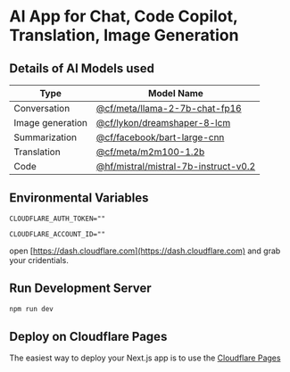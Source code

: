 # AI App for Chat, Code Copilot, Translation, Image Generation
## Details of AI Models used

| Type             | Model Name |
|------------------|------------|
| Conversation     | [@cf/meta/llama-2-7b-chat-fp16](https://developers.cloudflare.com/workers-ai/models/llama-2-7b-chat-fp16)     |
| Image generation | [@cf/lykon/dreamshaper-8-lcm](https://developers.cloudflare.com/workers-ai/models/dreamshaper-8-lcm)        |
| Summarization    | [@cf/facebook/bart-large-cnn](https://developers.cloudflare.com/workers-ai/models/bart-large-cnn)      |
| Translation      | [@cf/meta/m2m100-1.2b](https://developers.cloudflare.com/workers-ai/models/m2m100-1.2b)           |
| Code             | [@hf/mistral/mistral-7b-instruct-v0.2](https://developers.cloudflare.com/workers-ai/models/mistral-7b-instruct-v0.2)     |

## Environmental Variables

```env
CLOUDFLARE_AUTH_TOKEN=""

CLOUDFLARE_ACCOUNT_ID=""
```

open [https://dash.cloudflare.com](https://dash.cloudflare.com) and grab your cridentials.

## Run Development Server

```bash
npm run dev
```

## Deploy on Cloudflare Pages

The easiest way to deploy your Next.js app is to use the [Cloudflare Pages](https://developers.cloudflare.com/pages/)

